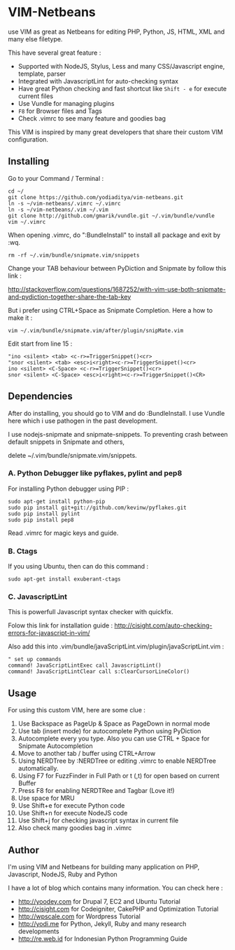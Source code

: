 VIM-Netbeans
=============

use VIM as great as Netbeans for editing PHP, Python, JS, HTML, XML and many else filetype.

This have several great feature :

- Supported with NodeJS, Stylus, Less and many CSS/Javascript engine, template, parser 
- Integrated with JavascriptLint for auto-checking syntax 
- Have great Python checking and fast shortcut like `Shift - e` for execute current files
- Use Vundle for managing plugins
- `F8` for Browser files and Tags
- Check .vimrc to see many feature and goodies bag


This VIM is inspired by many great developers that share their custom VIM configuration.


Installing
-----------

Go to your Command / Terminal : 

    cd ~/
    git clone https://github.com/yodiaditya/vim-netbeans.git 
    ln -s ~/vim-netbeans/.vimrc ~/.vimrc
    ln -s ~/vim-netbeans/.vim ~/.vim
    git clone http://github.com/gmarik/vundle.git ~/.vim/bundle/vundle
    vim ~/.vimrc 

When opening .vimrc, do ":BundleInstall" to install all package and exit by :wq.

    rm -rf ~/.vim/bundle/snipmate.vim/snippets

Change your TAB behaviour between PyDiction and Snipmate by follow this link :

http://stackoverflow.com/questions/1687252/with-vim-use-both-snipmate-and-pydiction-together-share-the-tab-key

But i prefer using CTRL+Space as Snipmate Completion. Here a how to make it :

`vim ~/.vim/bundle/snipmate.vim/after/plugin/snipMate.vim`

Edit start from line 15 :

    "ino <silent> <tab> <c-r>=TriggerSnippet()<cr>
    "snor <silent> <tab> <esc>i<right><c-r>=TriggerSnippet()<cr>
    ino <silent> <C-Space> <c-r>=TriggerSnippet()<cr>
    snor <silent> <C-Space> <esc>i<right><c-r>=TriggerSnippet()<CR>


Dependencies
------------

After do installing, you should go to VIM and do :BundleInstall. I use Vundle here which i use pathogen in the past development.

I use nodejs-snipmate and snipmate-snippets. To preventing crash between default snippets in Snipmate and others,

delete ~/.vim/bundle/snipmate.vim/snippets. 


### A. Python Debugger like pyflakes, pylint and pep8

For installing Python debugger using PIP :

    sudo apt-get install python-pip
    sudo pip install git+git://github.com/kevinw/pyflakes.git
    sudo pip install pylint
    sudo pip install pep8

Read .vimrc for magic keys and guide.


### B. Ctags

If you using Ubuntu, then can do this command :

`sudo apt-get install exuberant-ctags`


### C. JavascriptLint

This is powerfull Javascript syntax checker with quickfix.

Folow this link for installation guide : http://cisight.com/auto-checking-errors-for-javascript-in-vim/

Also add this into .vim/bundle/javaScriptLint.vim/plugin/javaScriptLint.vim :


    " set up commands
    command! JavaScriptLintExec call JavascriptLint()
    command! JavaScriptLintClear call s:ClearCursorLineColor()


Usage
------
For using this custom VIM, here are some clue : 

1. Use Backspace as PageUp & Space as PageDown in normal mode
2. Use tab (insert mode) for autocomplete Python using PyDiction
3. Autocomplete every you type. Also you can use CTRL + Space for Snipmate Autocompletion
4. Move to another tab / buffer using CTRL+Arrow
5. Using NERDTree by :NERDTree or editing .vimrc to enable NERDTree automatically.
6. Using F7 for FuzzFinder in Full Path or <leader>t (,t) for open based on current Buffer 
7. Press F8 for enabling NERDTRee and Tagbar (Love it!) 
8. Use <leader> space for MRU
9. Use Shift+e for execute Python code 
10. Use Shift+n for execute NodeJS code 
11. Use Shift+j for checking javascript syntax in current file 
12. Also check many goodies bag in .vimrc


Author
-------
I'm using VIM and Netbeans for building many application on PHP, Javascript, NodeJS, Ruby and Python

I have a lot of blog which contains many information. You can check here : 

- http://yoodey.com for Drupal 7, EC2 and Ubuntu Tutorial
- http://cisight.com for Codeigniter, CakePHP and Optimization Tutorial 
- http://wpscale.com for Wordpress Tutorial
- http://yodi.me for Python, Jekyll, Ruby and many research developments
- http://re.web.id for Indonesian Python Programming Guide
